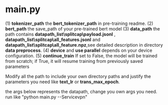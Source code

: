 # main.py

(1) **tokenizer_path** the **bert_tokenizer_path** in pre-training readme. 
(2) **bert_path** the save_path of your pre-trained bert model
(3) **data_path** the path contains **datapath_list\\splitcap\\payload.jsonl** , **datapath_list\\splitcap\\all_features.jsonl** and **datapath_list\\splitcap\\all_feature.npz**,see detailed description in directory **data preprocess**.
(4) **device** and **use parallel** depends on your device configuration.
(5) **continue_train** If set to False, the model will be trained from scratch; if True, it will resume training from previously saved parameters

Modify all the path to include your own directory paths and justify the parameters you need like **text_lr**
or **trans_max_epoch**.

the args below represents the datapath, change you own args you need.
run like "python main.py --Servicevpn"